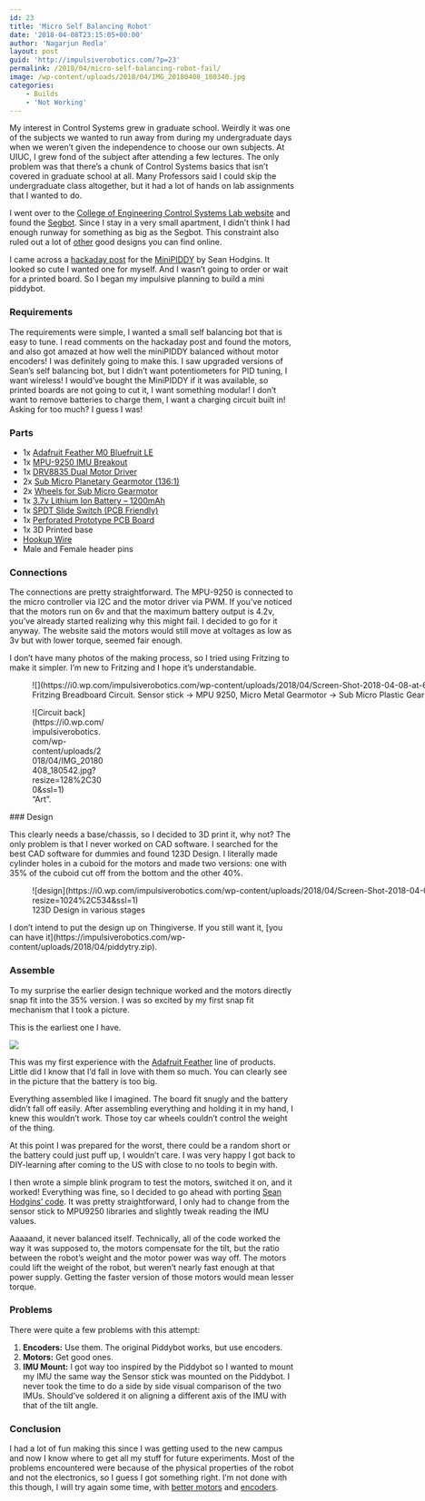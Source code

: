 ```yaml
---
id: 23
title: 'Micro Self Balancing Robot'
date: '2018-04-08T23:15:05+00:00'
author: 'Nagarjun Redla'
layout: post
guid: 'http://impulsiverobotics.com/?p=23'
permalink: /2018/04/micro-self-balancing-robot-fail/
image: /wp-content/uploads/2018/04/IMG_20180408_180340.jpg
categories:
    - Builds
    - 'Not Working'
---
```


My interest in Control Systems grew in graduate school. Weirdly it was one of the subjects we wanted to run away from during my undergraduate days when we weren’t given the independence to choose our own subjects. At UIUC, I grew fond of the subject after attending a few lectures. The only problem was that there’s a chunk of Control Systems basics that isn’t covered in graduate school at all. Many Professors said I could skip the undergraduate class altogether, but it had a lot of hands on lab assignments that I wanted to do.

I went over to the [College of Engineering Control Systems Lab website](http://coecsl.ece.illinois.edu/) and found the [Segbot](http://coecsl.ece.illinois.edu/segbot/segbot.html). Since I stay in a very small apartment, I didn’t think I had enough runway for something as big as the Segbot. This constraint also ruled out a lot of [other](https://www.thingiverse.com/thing:2306541) good designs you can find online.

I came across a [hackaday post](https://hackaday.io/project/11614-worlds-smallest-balancing-robot-minipiddy) for the [MiniPIDDY](https://vine.co/v/OUwrqYE6jHV/embed/simple) by Sean Hodgins. It looked so cute I wanted one for myself. And I wasn’t going to order or wait for a printed board. So I began my impulsive planning to build a mini piddybot.

### Requirements

The requirements were simple, I wanted a small self balancing bot that is easy to tune. I read comments on the hackaday post and found the motors, and also got amazed at how well the miniPIDDY balanced without motor encoders! I was definitely going to make this. I saw upgraded versions of Sean’s self balancing bot, but I didn’t want potentiometers for PID tuning, I want wireless! I would’ve bought the MiniPIDDY if it was available, so printed boards are not going to cut it, I want something modular! I don’t want to remove batteries to charge them, I want a charging circuit built in! Asking for too much? I guess I was!

### Parts

- 1x [Adafruit Feather M0 Bluefruit LE](https://www.adafruit.com/product/2995)
- 1x [MPU-9250 IMU Breakout](https://www.sparkfun.com/products/13762)
- 1x [DRV8835 Dual Motor Driver](https://www.pololu.com/product/2135)
- 2x [Sub Micro Planetary Gearmotor (136:1)](https://www.pololu.com/product/2358)
- 2x [Wheels for Sub Micro Gearmotor](https://www.pololu.com/product/2356)
- 1x [3.7v Lithium Ion Battery – 1200mAh](https://www.adafruit.com/product/2011)
- 1x [SPDT Slide Switch (PCB Friendly)](https://www.adafruit.com/product/805)
- 1x [Perforated Prototype PCB Board](https://www.amazon.com/9x15CM-Single-Prototype-Perforated-Through/dp/B075F2LWZD/ref=sr_1_4?s=industrial&ie=UTF8&qid=1522543545&sr=1-4&keywords=perforated+pcb&dpID=51NHWh0SjrL&preST=_SX342_QL70_&dpSrc=srch)
- 1x 3D Printed base
- [Hookup Wire](https://www.sparkfun.com/products/11375)
- Male and Female header pins

### Connections

The connections are pretty straightforward. The MPU-9250 is connected to the micro controller via I2C and the motor driver via PWM. If you’ve noticed that the motors run on 6v and that the maximum battery output is 4.2v, you’ve already started realizing why this might fail. I decided to go for it anyway. The website said the motors would still move at voltages as low as 3v but with lower torque, seemed fair enough.

I don’t have many photos of the making process, so I tried using Fritzing to make it simpler. I’m new to Fritzing and I hope it’s understandable.

<figure aria-describedby="caption-attachment-58" class="wp-caption aligncenter" id="attachment_58" style="width: 1024px">![](https://i0.wp.com/impulsiverobotics.com/wp-content/uploads/2018/04/Screen-Shot-2018-04-08-at-6.08.10-PM.png?resize=1024%2C659&ssl=1)<figcaption class="wp-caption-text" id="caption-attachment-58">Fritzing Breadboard Circuit. Sensor stick -&gt; MPU 9250, Micro Metal Gearmotor -&gt; Sub Micro Plastic Gearmotor</figcaption></figure><figure aria-describedby="caption-attachment-61" class="wp-caption aligncenter" id="attachment_61" style="width: 128px">![Circuit back](https://i0.wp.com/impulsiverobotics.com/wp-content/uploads/2018/04/IMG_20180408_180542.jpg?resize=128%2C300&ssl=1)<figcaption class="wp-caption-text" id="caption-attachment-61">“Art”.</figcaption></figure>### Design

This clearly needs a base/chassis, so I decided to 3D print it, why not? The only problem is that I never worked on CAD software. I searched for the best CAD software for dummies and found 123D Design. I literally made cylinder holes in a cuboid for the motors and made two versions: one with 35% of the cuboid cut off from the bottom and the other 40%.

<figure aria-describedby="caption-attachment-55" class="wp-caption aligncenter" id="attachment_55" style="width: 1024px">![design](https://i0.wp.com/impulsiverobotics.com/wp-content/uploads/2018/04/Screen-Shot-2018-04-08-at-5.17.42-PM.png?resize=1024%2C534&ssl=1)<figcaption class="wp-caption-text" id="caption-attachment-55">123D Design in various stages</figcaption></figure>I don’t intend to put the design up on Thingiverse. If you still want it, [you can have it](https://impulsiverobotics.com/wp-content/uploads/2018/04/piddytry.zip).

### Assemble

To my surprise the earlier design technique worked and the motors directly snap fit into the 35% version. I was so excited by my first snap fit mechanism that I took a picture.

This is the earliest one I have.

![](https://i0.wp.com/impulsiverobotics.com/wp-content/uploads/2018/04/IMG_20170401_145912-220x300.jpg?resize=220%2C300)

This was my first experience with the [Adafruit Feather](https://www.adafruit.com/feather) line of products. Little did I know that I’d fall in love with them so much. You can clearly see in the picture that the battery is too big.

Everything assembled like I imagined. The board fit snugly and the battery didn’t fall off easily. After assembling everything and holding it in my hand, I knew this wouldn’t work. Those toy car wheels couldn’t control the weight of the thing.

At this point I was prepared for the worst, there could be a random short or the battery could just puff up, I wouldn’t care. I was very happy I got back to DIY-learning after coming to the US with close to no tools to begin with.

I then wrote a simple blink program to test the motors, switched it on, and it worked! Everything was fine, so I decided to go ahead with porting [Sean Hodgins’ code](http://www.idlehandsproject.com/piddybot-a-self-balancing-teaching-tool/). It was pretty straightforward, I only had to change from the sensor stick to MPU9250 libraries and slightly tweak reading the IMU values.

Aaaaand, it never balanced itself. Technically, all of the code worked the way it was supposed to, the motors compensate for the tilt, but the ratio between the robot’s weight and the motor power was way off. The motors could lift the weight of the robot, but weren’t nearly fast enough at that power supply. Getting the faster version of those motors would mean lesser torque.

### Problems

There were quite a few problems with this attempt:

1. **Encoders:** Use them. The original Piddybot works, but use encoders.
2. **Motors:** Get good ones.
3. **IMU Mount:** I got way too inspired by the Piddybot so I wanted to mount my IMU the same way the Sensor stick was mounted on the Piddybot. I never took the time to do a side by side visual comparison of the two IMUs. Should’ve soldered it on aligning a different axis of the IMU with that of the tilt angle.

### Conclusion

I had a lot of fun making this since I was getting used to the new campus and now I know where to get all my stuff for future experiments. Most of the problems encountered were because of the physical properties of the robot and not the electronics, so I guess I got something right. I’m not done with this though, I will try again some time, with [better motors](https://www.pololu.com/category/60/micro-metal-gearmotors) and [encoders](https://www.pololu.com/product/3081).